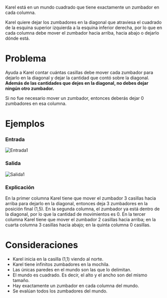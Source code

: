 Karel está en un mundo cuadrado que tiene exactamente un zumbador en cada columna.

Karel quiere dejar los zumbadores en la diagonal que atraviesa el cuadrado de la esquina superior izquierda a la esquina inferior derecha, por lo que en cada columna debe mover el zumbador hacia arriba, hacia abajo o dejarlo dónde está.

# Problema

Ayuda a Karel contar cuántas casillas debe mover cada zumbador para dejarlo en la diagonal y dejar la cantidad que contó sobre la diagonal. **Además de las cantidades que dejes en la diagonal, no debes dejar ningún otro zumbador.**

Si no fue necesario mover un zumbador, entonces deberás dejar 0 zumbadores en esa columna.

# Ejemplos

### Entrada

![Entrada1](sample.in.png)

### Salida

![Salida1](sample.out.png)

### Explicación

En la primer columna Karel tiene que mover el zumbador 3 casillas hacia arriba para dejarlo en la diagonal, entonces deja 3 zumbadores en la posición final (1,5). En la segunda columna, el zumbador ya está dentro de la diagonal, por lo que la cantidad de movimientos es 0. En la tercer columna Karel tiene que mover el zumbador 2 casillas hacia arriba; en la cuarta columna 3 casillas hacia abajo; en la quinta columna 0 casillas.

# Consideraciones

- Karel inicia en la casilla (1,1) viendo al norte.
- Karel tiene infinitos zumbadores en la mochila.
- Las únicas paredes en el mundo son las que lo delimitan.
- El mundo es cuadrado. Es decir, el alto y el ancho son del mismo tamaño.
- Hay exactamente un zumbador en cada columna del mundo.
- Se evalúan todos los zumbadores del mundo.

